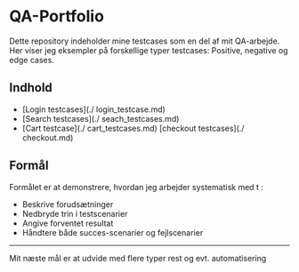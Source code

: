 # QA-Portfolio 

Dette repository indeholder mine testcases som en del af mit QA-arbejde.
Her viser jeg eksempler på forskellige typer testcases: Positive, negative og edge cases.

## Indhold 
- [Login testcases](./
login_testcase.md)
- [Search testcases](./
seach_testcases.md)
- [Cart testcase](./
cart_testcases.md)
[checkout testcases](./
checkout.md)

## Formål

Formålet er at demonstrere, hvordan jeg arbejder systematisk med t : 
- Beskrive forudsætninger 
- Nedbryde trin i testscenarier
- Angive forventet resultat
- Håndtere både succes-scenarier og fejlscenarier 

---
Mit næste 
mål er at udvide med flere typer rest og evt. automatisering 